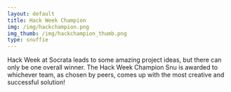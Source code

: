 ```yaml
---
layout: default
title: Hack Week Champion
img: /img/hackchampion.png
img_thumb: /img/hackchampion_thumb.png
type: snuffie
---
```


Hack Week at Socrata leads to some amazing project ideas, but there can only be one overall winner. The Hack Week Champion Snu is awarded to whichever team, as chosen by peers, comes up with the most creative and successful solution!
